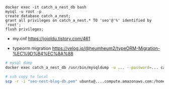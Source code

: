 ```
docker exec -it catch_a_nest_db bash
mysql -u root -p
create database catch_a_nest;
grant all privileges on catch_a_nest.* TO 'seo'@'%' identified by 'root';
flush privileges;
```

- my.cnf
  https://jojoldu.tistory.com/461

- typeorm migration
  https://velog.io/@heumheum2/typeORM-Migration-%EC%9D%B4%EC%8A%88

```bash
# mysql dump
docker exec catch_a_nest_db /usr/bin/mysqldump -u ... --password=... catch_a_nest > backup.sql

# ssh copy to local
scp -r -i "seo-nest-blog-db.pem" ubuntu@....compute.amazonaws.com:/home/ubuntu/backup.sql ./db-backup
```
